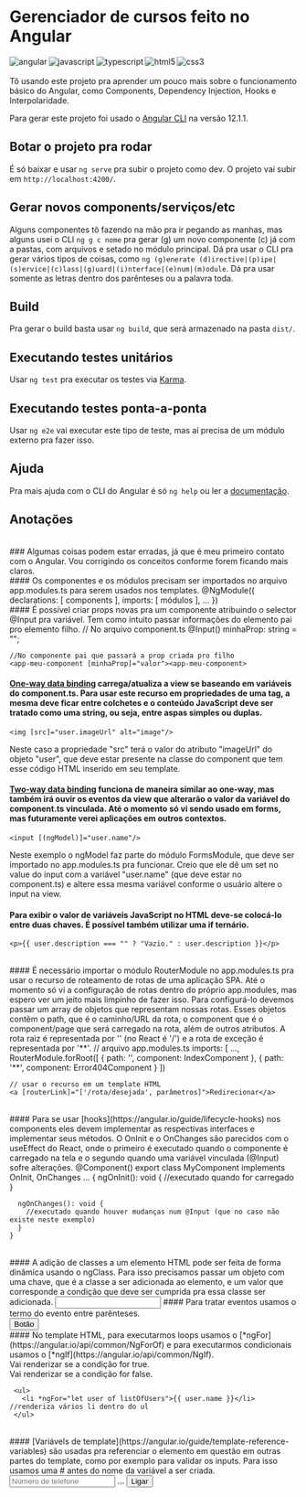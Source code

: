 # Gerenciador de cursos feito no Angular
<img align="left" alt="angular" src="https://img.shields.io/badge/-angular-DD0031?logo=angular&logoColor=fff&style=for-the-badge" />
<img align="left" alt="javascript" src="https://img.shields.io/badge/-javascript-F7DF1E?logo=javascript&logoColor=3e3e3e&style=for-the-badge" />
<img align="left" alt="typescript" src="https://img.shields.io/badge/-typescript-3178C6?logo=typescript&logoColor=white&style=for-the-badge" />
<img align="left" alt="html5" src="https://img.shields.io/badge/-html5-E34F26?logo=html5&logoColor=white&style=for-the-badge" />
<img align="left" alt="css3" src="https://img.shields.io/badge/-css3-1572B6?logo=css3&logoColor=white&style=for-the-badge" />
<br><br>
Tô usando este projeto pra aprender um pouco mais sobre o funcionamento básico do Angular, como Components, Dependency Injection, Hooks e Interpolaridade.

Para gerar este projeto foi usado o [Angular CLI](https://github.com/angular/angular-cli) na versão 12.1.1.

## Botar o projeto pra rodar

É só baixar e usar `ng serve` pra subir o projeto como dev. O projeto vai subir em `http://localhost:4200/`. 

## Gerar novos components/serviços/etc

Alguns componentes tô fazendo na mão pra ir pegando as manhas, mas alguns usei o CLI `ng g c nome` pra gerar (g) um novo componente (c) já com a pastas, com arquivos e setado no módulo principal. Dá pra usar o CLI pra gerar vários tipos de coisas, como `ng (g)enerate (d)irective|(p)ipe|(s)ervice|(c)lass|(g)uard|(i)nterface|(e)num|(m)odule`. Dá pra usar somente as letras dentro dos parênteses ou a palavra toda.

## Build

Pra gerar o build basta usar `ng build`, que será armazenado na pasta `dist/`.

## Executando testes unitários

Usar `ng test` pra executar os testes via [Karma](https://karma-runner.github.io).

## Executando testes ponta-a-ponta

Usar `ng e2e` vai executar este tipo de teste, mas aí precisa de um módulo externo pra fazer isso.

## Ajuda

Pra mais ajuda com o CLI do Angular é só `ng help` ou ler a [documentação](https://angular.io/cli).

## Anotações
<br> 
### Algumas coisas podem estar erradas, já que é meu primeiro contato com o Angular. Vou corrigindo os conceitos conforme forem ficando mais claros.
<br>
#### Os componentes e os módulos precisam ser importados no arquivo app.modules.ts para serem usados nos templates.
    @NgModule({ 
      declarations: [ components ],
      imports: [ módulos ],
      ...
    })
<br>
#### É possível criar props novas pra um componente atribuindo o selector @Input pra variável. Tem como intuito passar informações do elemento pai pro elemento filho.
    // No arquivo component.ts
    @Input()
    minhaProp: string = "";
    
    //No componente pai que passará a prop criada pro filho
    <app-meu-component [minhaProp]="valor"><app-meu-component>


#### [One-way data binding](https://angular.io/guide/binding-syntax) carrega/atualiza a view se baseando em variáveis do component.ts. Para usar este recurso em propriedades de uma tag, a mesma deve ficar entre colchetes e o conteúdo JavaScript deve ser tratado como uma string, ou seja, entre aspas simples ou duplas.
    <img [src]="user.imageUrl" alt="image"/>
Neste caso a propriedade "src" terá o valor do atributo "imageUrl" do objeto "user", que deve estar presente na classe do component que tem esse código HTML inserido em seu template.
<br>
#### [Two-way data binding](https://angular.io/guide/two-way-binding) funciona de maneira similar ao one-way, mas também irá ouvir os eventos da view que alterarão o valor da variável do component.ts vinculada. Até o momento só vi sendo usado em forms, mas futuramente verei aplicações em outros contextos.
    <input [(ngModel)]="user.name"/>
Neste exemplo o ngModel faz parte do módulo FormsModule, que deve ser importado no app.modules.ts pra funcionar. Creio que ele dê um set no value do input com a variável "user.name" (que deve estar no component.ts) e altere essa mesma variável conforme o usuário altere o input na view.
<br>
#### Para exibir o valor de variáveis JavaScript no HTML deve-se colocá-lo entre duas chaves. É possível também utilizar uma if ternário.
    <p>{{ user.description === "" ? "Vazio." : user.description }}</p>
<br>
#### É necessário importar o módulo RouterModule no app.modules.ts pra usar o recurso de roteamento de rotas de uma aplicação SPA. Até o momento só vi a configuração de rotas dentro do próprio app.modules, mas espero ver um jeito mais limpinho de fazer isso. Para configurá-lo devemos passar um array de objetos que representam nossas rotas. Esses objetos contêm o path, que é o caminho/URL da rota, o component que é o component/page que será carregado na rota, além de outros atributos. A rota raiz é representada por '' (no React é '/') e a rota de exceção é representada por '**'.
    // arquivo app.modules.ts
    imports: [
      ...,
      RouterModule.forRoot([
      {
        path: '', component: IndexComponent
      },     
      {
        path: '**', component: Error404Component
      }
    ])
    
    // usar o recurso em um template HTML
    <a [routerLink]="['/rota/desejada', parâmetros]">Redirecionar</a>
<br>
#### Para se usar [hooks](https://angular.io/guide/lifecycle-hooks) nos components eles devem implementar as respectivas interfaces e implementar seus métodos. O OnInit e o OnChanges são parecidos com o useEffect do React, onde o primeiro é executado quando o componente é carregado na tela e o segundo quando uma variável vinculada (@Input) sofre alterações.
    @Component()
    export class MyComponent implements OnInit, OnChanges ... {
      ngOnInit(): void {
        //executado quando for carregado
      }
      
      ngOnChanges(): void {
        //executado quando houver mudanças num @Input (que no caso não existe neste exemplo)
      }
    }
<br>
#### A adição de classes a um elemento HTML pode ser feita de forma dinâmica usando o ngClass. Para isso precisamos passar um objeto com uma chave, que é a classe a ser adicionada ao elemento, e um valor que corresponde a condição que deve ser cumprida pra essa classe ser adicionada.
    <input [ngClass]="{'isInvalid': invalid}"
<br>
#### Para tratar eventos usamos o termo do evento entre parênteses.
    <form (ngSubmit)="onSubmitFunction()">
      <button (click)="onClickFunction()">Botão</button>
    <form>
 <br>
 #### No template HTML, para executarmos loops usamos o [*ngFor](https://angular.io/api/common/NgForOf) e para executarmos condicionais usamos o [*ngIf](https://angular.io/api/common/NgIf).
     <div *ngIf="condição; else elseBlock">
        Vai renderizar se a condição for true.
     </div>
     <ng-template #elseBlock>Vai renderizar se a condição for false.</ng-template>
     
     <ul>
       <li *ngFor="let user of listOfUsers">{{ user.name }}</li> //renderiza vários li dentro do ul
     </ul>
     
 <br>
#### [Variávels de template](https://angular.io/guide/template-reference-variables) são usadas pra referenciar o elemento em questão em outras partes do template, como por exemplo para validar os inputs. Para isso usamos uma # antes do nome da variável a ser criada.
    <input #telefone placeholder="Número de telefone" />
    ...
    <button (click)="fazerChamadaTelefonica(telefone.value)">Ligar</button>
      
